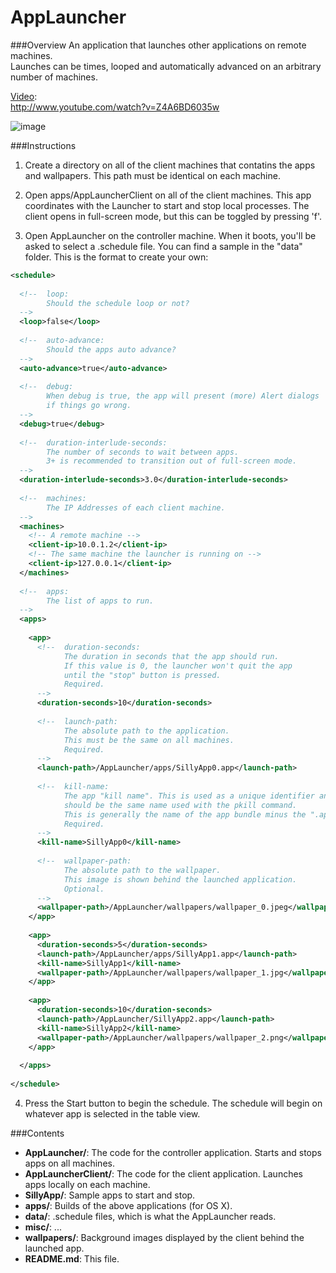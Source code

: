 AppLauncher
===========

###Overview
An application that launches other applications on remote machines.  
Launches can be times, looped and automatically advanced on an arbitrary number of machines.

[Video](http://www.youtube.com/watch?v=Z4A6BD6035w):  
http://www.youtube.com/watch?v=Z4A6BD6035w

![image](https://raw.github.com/wdlindmeier/AppLauncher/master/misc/launcher_screenshot.png)

###Instructions
1) Create a directory on all of the client machines that contatins the apps and wallpapers. This path must be identical on each machine.  

2) Open apps/AppLauncherClient on all of the client machines. This app coordinates with the Launcher to start and stop local processes. The client opens in full-screen mode, but this can be toggled by pressing 'f'.  

3) Open AppLauncher on the controller machine. When it boots, you'll be asked to select a .schedule file. You can find a sample in the "data" folder. This is the format to create your own:  

```xml
<schedule>
  
  <!-- 	loop:
  		Should the schedule loop or not? 
  -->
  <loop>false</loop>
  
  <!-- 	auto-advance:
  	   	Should the apps auto advance? 
  -->
  <auto-advance>true</auto-advance>
  
  <!-- 	debug:
		When debug is true, the app will present (more) Alert dialogs 
  	   	if things go wrong. 
  -->  
  <debug>true</debug>
  
  <!-- 	duration-interlude-seconds:
  		The number of seconds to wait between apps. 
  		3+ is recommended to transition out of full-screen mode. 
  -->
  <duration-interlude-seconds>3.0</duration-interlude-seconds>
  
  <!-- 	machines:
  		The IP Addresses of each client machine. 
  -->
  <machines>
  	<!-- A remote machine -->
    <client-ip>10.0.1.2</client-ip>
    <!-- The same machine the launcher is running on -->
    <client-ip>127.0.0.1</client-ip>
  </machines>
  
  <!-- 	apps:
  		The list of apps to run. 
  -->
  <apps>
  
    <app>
      <!-- 	duration-seconds:
      		The duration in seconds that the app should run. 
      		If this value is 0, the launcher won't quit the app
			until the "stop" button is pressed.
      		Required.
      -->
      <duration-seconds>10</duration-seconds>
            
      <!-- 	launch-path:
      		The absolute path to the application.  
      		This must be the same on all machines. 
      		Required.
      -->
      <launch-path>/AppLauncher/apps/SillyApp0.app</launch-path>
      
      <!-- 	kill-name:
      		The app "kill name". This is used as a unique identifier and 
      		should be the same name used with the pkill command. 
      		This is generally the name of the app bundle minus the ".app". 
      		Required.
      -->
      <kill-name>SillyApp0</kill-name>
      
      <!-- 	wallpaper-path:
      		The absolute path to the wallpaper. 
      	   	This image is shown behind the launched application. 
      		Optional. 
      -->
      <wallpaper-path>/AppLauncher/wallpapers/wallpaper_0.jpeg</wallpaper-path>
    </app>
    
    <app>
      <duration-seconds>5</duration-seconds>
      <launch-path>/AppLauncher/apps/SillyApp1.app</launch-path>
      <kill-name>SillyApp1</kill-name>
      <wallpaper-path>/AppLauncher/wallpapers/wallpaper_1.jpg</wallpaper-path>
    </app>
    
    <app>
      <duration-seconds>10</duration-seconds>
      <launch-path>/AppLauncher/SillyApp2.app</launch-path>
      <kill-name>SillyApp2</kill-name>
      <wallpaper-path>/AppLauncher/wallpapers/wallpaper_2.png</wallpaper-path>
    </app>
    
  </apps>
  
</schedule>
```
4) Press the Start button to begin the schedule. The schedule will begin on whatever app is selected in the table view.

###Contents

* **AppLauncher/**: The code for the controller application. Starts and stops apps on all machines.
* **AppLauncherClient/**: The code for the client application. Launches apps locally on each machine. 
* **SillyApp/**: Sample apps to start and stop.
* **apps/**: Builds of the above applications (for OS X).
* **data/**: .schedule files, which is what the AppLauncher reads.
* **misc/**: ...
* **wallpapers/**: Background images displayed by the client behind the launched app.
* **README.md**: This file.
